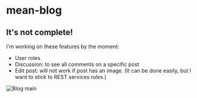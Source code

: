 # mean-blog

## It's not complete!

I'm working on these features by the moment:
* User roles
* Discussion: to see all comments on a specific post
* Edit post: will not work if post has an image. (It can be done easily, but I want to stick to REST services rules.)

![Blog main](https://i.ibb.co/cNy7BYG/blog-screenshot.png)
